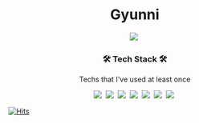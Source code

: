 <h1 align="center"><b>Gyunni</b></h1>
<p align="center">
<img src="https://img.shields.io/badge/Gmail-dc493a?style=flat-square&logo=Gmail&logoColor=white"/>&nbsp;
</p>

<h3 align="center"><b>🛠 Tech Stack 🛠</b></h3>
<p align="center">Techs that I've used at least once </p>
<p align="center">
<img src="https://img.shields.io/badge/GitHub-181717?style=flat-square&logo=GitHub&logoColor=white"/></a>&nbsp;
<img src="https://img.shields.io/badge/Android-3DDC84?style=flat-square&logo=Android&logoColor=white"/></a>&nbsp;
<img src="https://img.shields.io/badge/Java-007396?style=flat-square&logo=Java&logoColor=white"/></a>&nbsp;
<img src="https://img.shields.io/badge/Kotlin-0095D5?style=flat-square&logo=Kotlin&logoColor=white"/></a>&nbsp;
<img src="https://img.shields.io/badge/Mysql-4479A1?style=flat-square&logo=MySQL&logoColor=white"/></a>&nbsp;
<img src="https://img.shields.io/badge/Node.js-339933?style=flat-square&logo=node.js&logoColor=white"/></a>&nbsp;
<img src="https://img.shields.io/badge/Amazon AWS-232F3E?style=flat-square&logo=Amazon%20AWS&logoColor=white"/></a>&nbsp; </p>

[![Hits](https://hits.seeyoufarm.com/api/count/incr/badge.svg?url=https%3A%2F%2Fgithub.com%2Fgjbae1212%2Fhit-counter&count_bg=%232867C0&title_bg=%23555555&icon=&icon_color=%23E7E7E7&title=hits&edge_flat=false)](https://hits.seeyoufarm.com)
